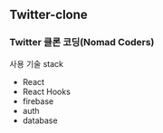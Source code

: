 ## Twitter-clone
### Twitter 클론 코딩(Nomad Coders)

사용 기술 stack
+ React
+ React Hooks
+ firebase
 + auth
 + database